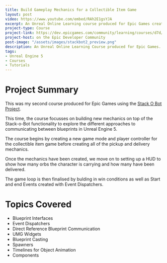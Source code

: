 ```yaml
---
title: Build Gameplay Mechanics for a Collectible Item Game
layout: post
video: https://www.youtube.com/embed/RAh2E1gsYJA
excerpt: An Unreal Online Learning course produced for Epic Games create a single-player collectible item game featuring a pick-up and delivery mechanic, and game mode logic using Blueprints and building HUD elements using UMG.
project-type: Course
project-link: https://dev.epicgames.com/community/learning/courses/d7d/unreal-engine-build-gameplay-mechanics-for-a-collectible-item-game/kMkx/unreal-engine-build-gameplay-mechanics-for-a-collectible-item-game-overview
project-host: on the Epic Developer Community
post-image: "/assets/images/stackbot2_preview.png"
description: An Unreal Online Learning Course produced for Epic Games.
tags:
- Unreal Engine 5
- Courses
- Tutorials
---
```

# Project Summary

This was my second course produced for Epic Games using the [Stack O Bot Project](https://marketplace-website-node-launcher-prod.ol.epicgames.com/ue/marketplace/en-US/product/stack-o-bot).

This time, the course focusses on building new mechanics on top of the Stack-o-Bot functionality to explore the different approaches to communicating between blueprints in Unreal Engine 5.

The course begins by creating a new game mode and player controller for the collectible item game before creating all of the pickup and delivery mechanics.

Once the mechanics have been created, we move on to setting up a HUD to show how many orbs the character is carrying and how many have been delivered.

The game loop is then finalised by bulding in win conditions as well as Start and end Events created with Event Dispatchers.

# Topics Covered
* Blueprint Interfaces
* Event Dispatchers
* Direct Reference Blueprint Communication
* UMG Widgets
* Blueprint Casting
* Spawners
* Timelines for Object Animation
* Components
